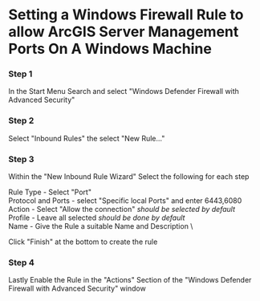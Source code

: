 # Setting a Windows Firewall Rule to allow ArcGIS Server Management Ports On A Windows Machine

### Step 1
In the Start Menu Search and select "Windows Defender Firewall with Advanced Security"

### Step 2
Select "Inbound Rules" the select "New Rule..."

### Step 3
Within the "New Inbound Rule Wizard" Select the following for each step

Rule Type - Select "Port" \
Protocol and Ports - select "Specific local Ports" and enter 6443,6080 \
Action - Select "Allow the connection" *should be selected by default* \
Profile - Leave all selected *should be done by default* \
Name - Give the Rule a suitable Name and Description  \

Click "Finish" at the bottom to create the rule

### Step 4
Lastly Enable the Rule in the "Actions" Section of the "Windows Defender Firewall with Advanced Security" window
